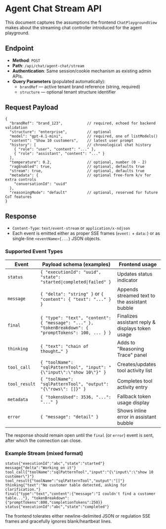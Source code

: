 # Agent Chat Stream API

This document captures the assumptions the frontend `ChatPlaygroundView` makes about the streaming chat controller introduced for the agent playground.

## Endpoint

- **Method**: `POST`
- **Path**: `/api/chat/agent-chat/stream`
- **Authentication**: Same session/cookie mechanism as existing admin APIs.
- **Query Parameters** (populated automatically):
  - `brandRef` — active tenant brand reference (string, required)
  - `structure` — optional tenant structure identifier

## Request Payload

```jsonc
{
  "brandRef": "brand_123",           // required, echoed for backend validation
  "structure": "enterprise",         // optional
  "model": "gpt-4.1-mini",           // required, one of listModels()
  "content": "Show 10 customers",    // latest user prompt
  "history": [                       // chronological chat history
    { "role": "user", "content": "..." },
    { "role": "assistant", "content": "..." }
  ],
  "temperature": 0.2,                // optional, number (0 - 2)
  "ragEnabled": true,                // optional, defaults true
  "stream": true,                    // optional, defaults true
  "metadata": {                      // optional free-form k/v for extra controls
    "conversationId": "uuid"
  },
  "reasoningMode": "default"         // optional, reserved for future CoT features
}
```

## Response

- `Content-Type`: `text/event-stream` or `application/x-ndjson`
- Each event is emitted either as proper SSE frames (`event:` + `data:`) or as single-line `<eventName>{...}` JSON objects.

### Supported Event Types

| Event        | Payload schema (examples)                                                                                   | Frontend usage                                    |
|--------------|--------------------------------------------------------------------------------------------------------------|----------------------------------------------------|
| `status`     | `{ "executionId": "uuid", "state": "started\|completed\|failed" }`                                           | Updates status indicator                           |
| `message`    | `{ "delta": "string" }` or `{ "content": { "text": "..." } }`                                                | Appends streamed text to the assistant bubble      |
| `final`      | `{ "type": "text", "content": { "message": "..." }, "tokenBreakdown": { "promptTokens": 100, ... } }`        | Finalizes assistant reply & displays token usage   |
| `thinking`   | `{ "text": "chain of thought…" }`                                                                            | Adds to "Reasoning Trace" panel                    |
| `tool_call`  | `{ "toolName": "sqlPatternTool", "input": "{\"input\":\"show 10\"}" }`                                       | Creates/updates tool activity list                 |
| `tool_result`| `{ "toolName": "sqlPatternTool", "output": "{\"rows\": []}" }`                                               | Completes tool activity entry                      |
| `metadata`   | `{ "tokensUsed": 3536, "...": "..." }`                                                                       | Fallback token usage display                       |
| `error`      | `{ "message": "detail" }`                                                                                    | Shows inline error in assistant bubble             |

The response should remain open until the `final` (or `error`) event is sent, after which the connection can close.

### Example Stream (mixed format)

```
status{"executionId":"abc","state":"started"}
message{"delta":"Working on it"}
tool_call{"toolName":"sqlPatternTool","input":"{\"input\":\"show 10 customer\"}"}
tool_result{"toolName":"sqlPatternTool","output":"[]"}
thinking{"text":"No customer table detected, asking for clarification."}
final{"type":"text","content":{"message":"I couldn't find a customer table..."}, "tokenBreakdown":{"promptTokens":800,"completionTokens":250}}
status{"executionId":"abc","state":"completed"}
```

The frontend tolerates either newline-delimited JSON or regulation SSE frames and gracefully ignores blank/heartbeat lines.

